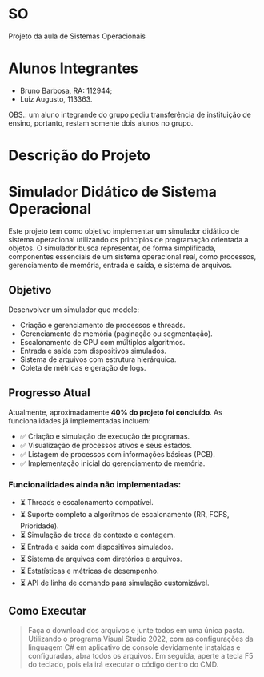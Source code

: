 # SO
Projeto da aula de Sistemas Operacionais

# Alunos Integrantes
 * Bruno Barbosa, RA: 112944;
 * Luiz Augusto, 113363.

OBS.: um aluno integrande do grupo pediu transferência de instituição de ensino, portanto, restam somente dois alunos no grupo.

# Descrição do Projeto

# Simulador Didático de Sistema Operacional

Este projeto tem como objetivo implementar um simulador didático de sistema operacional utilizando os princípios de programação orientada a objetos. O simulador busca representar, de forma simplificada, componentes essenciais de um sistema operacional real, como processos, gerenciamento de memória, entrada e saída, e sistema de arquivos.

## Objetivo

Desenvolver um simulador que modele:
- Criação e gerenciamento de processos e threads.
- Gerenciamento de memória (paginação ou segmentação).
- Escalonamento de CPU com múltiplos algoritmos.
- Entrada e saída com dispositivos simulados.
- Sistema de arquivos com estrutura hierárquica.
- Coleta de métricas e geração de logs.

## Progresso Atual

Atualmente, aproximadamente **40% do projeto foi concluído**. As funcionalidades já implementadas incluem:

- ✅ Criação e simulação de execução de programas.
- ✅ Visualização de processos ativos e seus estados.
- ✅ Listagem de processos com informações básicas (PCB).
- ✅ Implementação inicial do gerenciamento de memória.

### Funcionalidades ainda não implementadas:
- ⏳ Threads e escalonamento compatível.
- ⏳ Suporte completo a algoritmos de escalonamento (RR, FCFS, Prioridade).
- ⏳ Simulação de troca de contexto e contagem.
- ⏳ Entrada e saída com dispositivos simulados.
- ⏳ Sistema de arquivos com diretórios e arquivos.
- ⏳ Estatísticas e métricas de desempenho.
- ⏳ API de linha de comando para simulação customizável.

## Como Executar

> Faça o download dos arquivos e junte todos em uma única pasta.
> Utilizando o programa Visual Studio 2022, com as configurações da linguagem C# em aplicativo de console devidamente instaldas e configuradas, abra todos os arquivos.
> Em seguida, aperte a tecla F5 do teclado, pois ela irá executar o código dentro do CMD.


